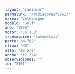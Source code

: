```yaml
---
layout: "radiador"
permalink: "/radiadores/5961/"
marca: "Volkswagen"
modelo: "Golf"
ano: "1996"
motor: "L4 1.8"
transmision: "Automática"
parte: "M-782"
clima: "NO"
alto: "20 5/8"
ancho: "12 3/4"
observaciones: ""
id: "5961"
---
```


